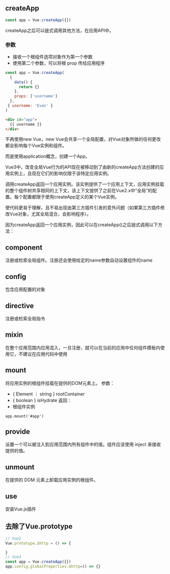 ## createApp
```javascript
const app = Vue.createApp({})
```
createApp之后可以链式调用其他方法，在应用API中。

### 参数
- 接收一个根组件选项对象作为第一个参数
- 使用第二个参数，可以将根 prop 传给应用程序

```javascript
const app = Vue.createApp(
  {
    data() {
      return {}
    },
    props: ['username']
  },
 { username: 'Evan' }
)
```

```html
<div id="app">
  {{ username }}
</div>
```
不再使用new Vue，new Vue会共享一个全局配置，对Vue对象所做的任何更改都会影响每个Vue实例和组件。

而是使用application概念，创建一个App。

Vue3中，改变全局Vue行为的API现在被移动到了由新的createApp方法创建的应用实例上，且现在它们的影响仅限于该特定应用实例。

调用createApp返回一个应用实例。该实例提供了一个应用上下文，应用实例挂载的整个组件树共享相同的上下文，该上下文提供了之前在Vue2.x中“全局”的配置。每个配置都限于使用createApp定义的某个Vue实例。

使代码更易于理解，且不易出现由第三方插件引发的意外问题（如果第三方插件修改Vue对象，尤其全局混合，会影响程序）。

因为createApp返回一个应用实例，因此可以在createApp()之后链式调用以下方法：

## component
注册或检索全局组件。注册还会使用给定的name参数自动设置组件的name
## config
包含应用配置的对象
## directive
注册或检索全局指令
## mixin
在整个应用范围内应用混入，一旦注册，就可以在当前的应用中任何组件模板内使用它，不建议在应用代码中使用
## mount
将应用实例的根组件挂载在提供的DOM元素上。
参数：
- { Element ｜ string } rootContainer
- { boolean } isHydrate
返回：
- 根组件实例

`app.mount('#app')`
## provide
设置一个可以被注入到应用范围内所有组件中的值。组件应该使用 inject 来接收提供的值。
## unmount
在提供的 DOM 元素上卸载应用实例的根组件。
## use
安装Vue.js插件

## 去除了Vue.prototype
```javascript
// Vue2
Vue.prototype.$http = () => {

}
// Vue3
const app = Vue.createApp({})
app.config.globalProperties.$http=() => {}
```